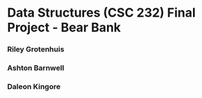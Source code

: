 # Data Structures (CSC 232) Final Project - Bear Bank

### Riley Grotenhuis

### Ashton Barnwell

### Daleon Kingore
